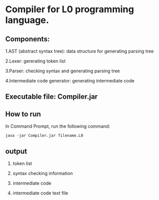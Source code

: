 # Compiler for L0 programming language.



##  Components: 
1.AST (abstract syntax tree): data structure for generating parsing tree

2.Lexer: gererating token list

3.Parser: checking syntax and generating parsing tree

4.Intermediate code generator: generating intermediate code

## Executable file: Compiler.jar

## How to run
In Command Prompt, run the following command:

`java -jar Compiler.jar filename.L0`
## output
1. token list

2. syntax checking information

3. intermediate code

4. intermediate code text file
